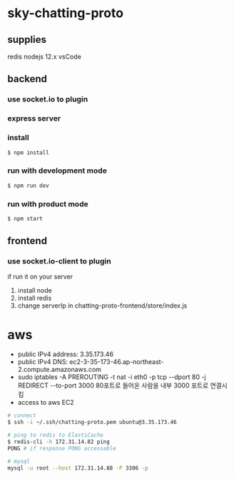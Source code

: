 # sky-chatting-proto

## supplies
redis
nodejs 12.x
vsCode

## backend
### use socket.io to plugin
### express server

### install
```bash
$ npm install
```

### run with development mode
```bash
$ npm run dev
```

### run with product mode
```bash
$ npm start
```

## frontend
### use socket.io-client to plugin

if run it on your server
1. install node
2. install redis
3. change serverIp in chatting-proto-frontend/store/index.js

# aws
- public IPv4 address: 3.35.173.46
- public IPv4 DNS: ec2-3-35-173-46.ap-northeast-2.compute.amazonaws.com
- sudo iptables -A PREROUTING -t nat -i eth0 -p tcp --dport 80 -j REDIRECT --to-port 3000
  80포트로 들어온 사람을 내부 3000 포트로 연결시킴
- access to aws EC2
```bash
# connect
$ ssh -i ~/.ssh/chatting-proto.pem ubuntu@3.35.173.46

# ping to redis to ElastiCache 
$ redis-cli -h 172.31.14.82 ping
PONG # if response PONG accessable

# mysql
mysql -u root --host 172.31.14.88 -P 3306 -p
```
